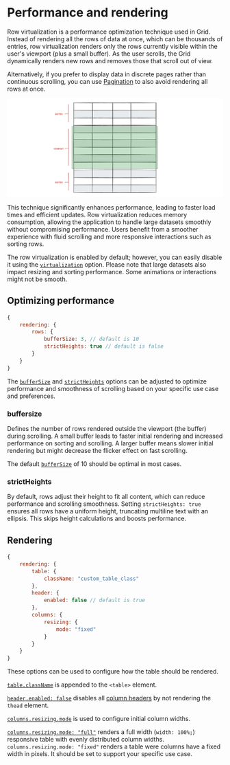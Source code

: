# Performance and rendering
Row virtualization is a performance optimization technique used in Grid. Instead of rendering all the rows of data at once, which can be thousands of entries, row virtualization renders only the rows currently visible within the user's viewport (plus a small buffer). As the user scrolls, the Grid dynamically renders new rows and removes those that scroll out of view.

Alternatively, if you prefer to display data in discrete pages rather than continuous scrolling, you can use [Pagination](https://www.highcharts.com/docs/grid/pagination) to also avoid rendering all rows at once.

![Illustration showing virtualization of rows](ill_virtualization.png)

This technique significantly enhances performance, leading to faster load times and efficient updates. Row virtualization reduces memory consumption, allowing the application to handle large datasets smoothly without compromising performance. Users benefit from a smoother experience with fluid scrolling and more responsive interactions such as sorting rows.

The row virtualization is enabled by default; however, you can easily disable it using the [`virtualization`](https://api.highcharts.com/dashboards/#interfaces/Grid_Options.RowsSettings#virtualization) option.
Please note that large datasets also impact resizing and sorting performance. Some animations or interactions might not be smooth.

## Optimizing performance
```js
{
    rendering: {
        rows: {
            bufferSize: 3, // default is 10
            strictHeights: true // default is false
        }
    }
}
```

The [`bufferSize`](https://api.highcharts.com/dashboards/#interfaces/Grid_Options.RowsSettings#bufferSize) and [`strictHeights`](https://api.highcharts.com/dashboards/#interfaces/Grid_Options.RowsSettings#strictHeights) options can be adjusted to optimize performance and smoothness of scrolling based on your specific use case and preferences.

### buffersize
Defines the number of rows rendered outside the viewport (the buffer) during scrolling. A small buffer leads to faster initial rendering and increased performance on sorting and scrolling. A larger buffer means slower initial rendering but might decrease the flicker effect on fast scrolling.

The default [`bufferSize`](https://api.highcharts.com/dashboards/#interfaces/Grid_Options.RowsSettings#bufferSize) of 10 should be optimal in most cases.

### strictHeights
By default, rows adjust their height to fit all content, which can reduce performance and scrolling smoothness. Setting `strictHeights: true` ensures all rows have a uniform height, truncating multiline text with an ellipsis. This skips height calculations and boosts performance.

## Rendering
```js
{
    rendering: {
        table: {
            className: "custom_table_class"
        },
        header: {
            enabled: false // default is true
        },
        columns: {
            resizing: {
                mode: "fixed"
            }
        }
    }
}
```
These options can be used to configure how the table should be rendered.

[`table.className`](https://api.highcharts.com/grid/#interfaces/Grid_Options.TableSettings#className) is appended to the `<table>` element.

[`header.enabled: false`](https://api.highcharts.com/grid/#interfaces/Grid_Options.HeaderSettings#enabled) disables all [column headers](https://www.highcharts.com/docs/grid/header) by not rendering the `thead` element.

[`columns.resizing.mode`](https://api.highcharts.com/grid/#interfaces/Grid_Core_Options.ResizingOptions#mode) is used to configure initial column widths.

[`columns.resizing.mode: "full"`](https://api.highcharts.com/grid/#interfaces/Grid_Core_Options.ResizingOptions#mode) renders a full width (`width: 100%;`) responsive table with evenly distributed column widths. `columns.resizing.mode: "fixed"` renders a table were columns have a fixed width in pixels. It should be set to support your specific use case.



